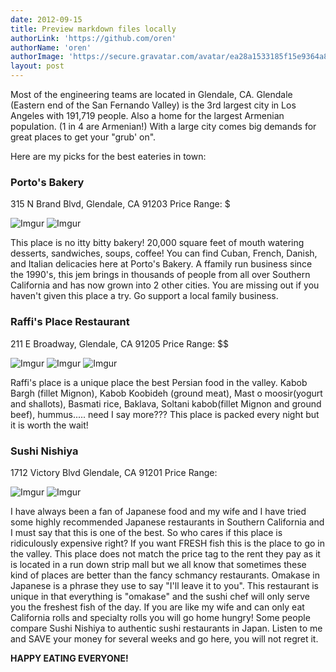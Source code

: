 ```yaml
---
date: 2012-09-15
title: Preview markdown files locally
authorLink: 'https://github.com/oren'
authorName: 'oren'
authorImage: 'https://secure.gravatar.com/avatar/ea28a1533185f15e9364a8db6f9c0bae?s=140&d=https://a248.e.akamai.net/assets.github.com%2Fimages%2Fgravatars%2Fgravatar-user-420.png'
layout: post
---
```


Most of the engineering teams are located in Glendale, CA.
Glendale (Eastern end of the San Fernando Valley) is the 3rd largest city in Los Angeles with 191,719 people.
Also a home for the largest Armenian population.  (1 in 4 are Armenian!)
With a large city comes big demands for great places to get your "grub' on".

Here are my picks for the best eateries in town:

### Porto's Bakery  
315 N Brand Blvd, Glendale, CA 91203 
Price Range:  $

![Imgur](http://i.imgur.com/tJ7qd.jpg)
![Imgur](http://i.imgur.com/CjArq.jpg)

This place is no itty bitty bakery!  20,000 square feet of mouth watering desserts, sandwiches, soups, coffee!  You can find Cuban, French, Danish, and Italian delicacies here at Porto's Bakery.  A ffamily run business since the 1990's, this jem brings in thousands of people from all over Southern California and has now grown into 2 other cities.  You are missing out if you haven't given this place a try.  Go support a local family business.

### Raffi's Place Restaurant  
211 E Broadway, Glendale, CA 91205 
Price Range:  $$

![Imgur](http://i.imgur.com/e3PAG.jpg)
![Imgur](http://i.imgur.com/bvIKa.jpg)
![Imgur](http://i.imgur.com/VFyMs.jpg)

Raffi's place is a unique place the best Persian food in the valley.  Kabob Bargh (fillet Mignon), Kabob Koobideh (ground meat), Mast o moosir(yogurt and shallots), Basmati rice, Baklava, Soltani kabob(fillet Mignon and ground beef), hummus..... need I say more???  This place is packed every night but it is worth the wait!  

### Sushi Nishiya
1712 Victory Blvd Glendale, CA 91201
Price Range:  $$$$

![Imgur](http://i.imgur.com/kgxPz.jpg)
![Imgur](http://i.imgur.com/Oy26t.jpg)

I have always been a fan of Japanese food and my wife and I have tried some highly recommended Japanese restaurants in Southern California and I must say that this is one of the best.  So who cares if this place is ridiculously expensive right?  If you want FRESH fish this is the place to go in the valley.  This place does not match the price tag to the rent they pay as it is located in a run down strip mall but we all know that sometimes these kind of places are better than the fancy schmancy restaurants.  Omakase in Japanese is a phrase they use to say "I'll leave it to you".  This restaurant is unique in that everything is "omakase" and the sushi chef will only serve you the freshest fish of the day.  If you are like my wife and can only eat California rolls and specialty rolls you will go home hungry!  Some people compare Sushi Nishiya to authentic sushi restaurants in Japan.   Listen to me and SAVE your money for several weeks and go here, you will not regret it.  

**HAPPY EATING EVERYONE!**
    
